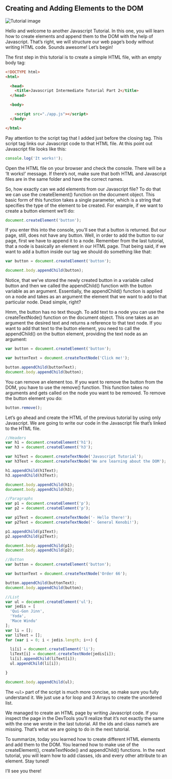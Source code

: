 ## Creating and Adding Elements to the DOM

![Tutorial image](https://2.bp.blogspot.com/-uXaskQz4WcM/W26sk2dxQ4I/AAAAAAAABDc/yaWb3MSMxQcNldg428EbCps7Gi8I5DfggCLcBGAs/s1600/Javascript-Intermediate-2.png)

Hello and welcome to another Javascript Tutorial. In this one, you will learn how to create elements and append them to the DOM with the help of Javascript. That’s right, we will structure our web page’s body without writing HTML code. Sounds awesome! Let’s begin! 

The first step in this tutorial is to create a simple HTML file, with an empty body tag: 

```html
<!DOCTYPE html>
<html>

  <head>
    <title>Javascript Intermediate Tutorial Part 2</title>
  </head>

  <body>

    <script src="./app.js"></script>
  </body>

</html>
```

Pay attention to the script tag that I added just before the closing <body> tag. This script tag links our Javascript code to that HTML file. At this point out Javascript file looks like this: 

```javascript
console.log('It works!');
```

Open the HTML file on your browser and check the console. There will be a ‘It works!’ message. If there’s not, make sure that both HTML and Javascript files are in the same folder and have the correct names. 

So, how exactly can we add elements from our Javascript file? To do that we can use the createElement() function on the document object. This basic form of this function takes a single parameter, which is a string that specifies the type of the element to be created. For example, if we want to create a button element we’ll do:

```javascript
document.createElement('button');
```

If you enter this into the console, you’ll see that a button is returned. But our page, still, does not have any button. Well, in order to add the button to our page, first we have to append it to a node. Remember from the last tutorial, that a node is basically an element in our HTML page. That being said, if we want to add a button inside our <body> tag we should do something like that: 

```javascript
var button = document.createElement('button');

document.body.appendChild(button);
```

Notice, that we’ve stored the newly created button in a variable called button and then we called the appendChild() function with the button variable as an argument. Essentially, the appendChild() function is applied on a node and takes as an argument the element that we want to add to that particular node. Dead simple, right? 

Hmm, the button has no text though. To add text to a node you can use the createTextNode() function on the document object. This one takes as an argument the desired text and returns a reference to that text node. If you want to add that text to the button element, you need to call the appendChild() on the button element, providing the text node as an argument: 

```javascript
var button = document.createElement('button');

var buttonText = document.createTextNode('Click me!');

button.appendChild(buttonText);
document.body.appendChild(button);
```

You can remove an element too. If you want to remove the button from the DOM, you have to use the remove() function. This function takes no arguments and gets called on the node you want to be removed. To remove the button element you do:

```javascript
button.remove();
```

Let’s go ahead and create the HTML of the previous tutorial by using only Javascript. We are going to write our code in the Javascript file that’s linked to the HTML file.

```javascript
//Headers
var h1 = document.createElement('h1');
var h3 = document.createElement('h3');

var h1Text = document.createTextNode('Javascript Tutorial');
var h3Text = document.createTextNode('We are learning about the DOM');

h1.appendChild(h1Text);
h3.appendChild(h3Text);

document.body.appendChild(h1);
document.body.appendChild(h3);

//Paragraphs
var p1 = document.createElement('p');
var p2 = document.createElement('p');

var p1Text = document.createTextNode('- Hello there!');
var p2Text = document.createTextNode('- General Kenobi!');

p1.appendChild(p1Text);
p2.appendChild(p2Text);

document.body.appendChild(p1);
document.body.appendChild(p2);

//Button
var button = document.createElement('button');

var buttonText = document.createTextNode('Order 66');

button.appendChild(buttonText);
document.body.appendChild(button);

//List
var ul = document.createElement('ul');
var jedis = [
  'Qui-Gon Jinn',
  'Yoda',
  'Mace Windu'
];
var li = [];
var liText = [];
for (var i = 0; i < jedis.length; i++) {

  li[i] = document.createElement('li');
  liText[i] = document.createTextNode(jedis[i]);
  li[i].appendChild(liText[i]);
  ul.appendChild(li[i]);

}

document.body.appendChild(ul);
```

The `<ul>` part of the script is much more concise, so make sure you fully understand it. We just use a for loop and 3 Arrays to create the unordered list. 

We managed to create an HTML page by writing Javascript code. If you inspect the page in the DevTools you’ll realize that it’s not exactly the same with the one we wrote in the last tutorial. All the ids and class name’s are missing. That’s what we are going to do in the next tutorial. 

To summarize, today you learned how to create different HTML elements and add them to the DOM. You learned how to make use of the createElement(), createTextNode() and appendChild() functions. In the next tutorial, you will learn how to add classes, ids and every other attribute to an element. Stay tuned! 

I’ll see you there!
